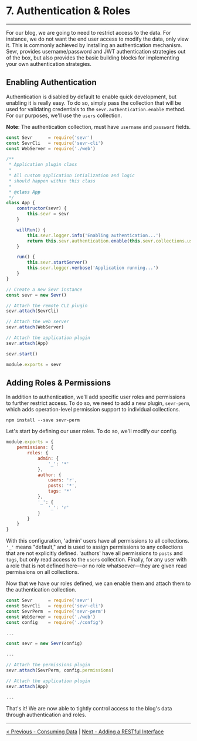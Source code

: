 # 7. Authentication & Roles

---

For our blog, we are going to need to restrict access to the data. For instance,
we do not want the end user access to modify the data, only view it. This is
commonly achieved by installing an authentication mechanism. Sevr, provides
username/password and JWT authentication strategies out of the box, but also
provides the basic building blocks for implementing your own authentication
strategies.


## Enabling Authentication

Authentication is disabled by default to enable quick development, but enabling
it is really easy. To do so, simply pass the collection that will be used for
validating credentials to the `sevr.authentication.enable` method. For our
purposes, we'll use the `users` collection.

**Note**: The authentication collection, must have `username` and `password`
fields.

```javascript
const Sevr      = require('sevr')
const SevrCli   = require('sevr-cli')
const WebServer = require('./web')

/**
 * Application plugin class
 * 
 * All custom application intialization and logic
 * should happen within this class
 * 
 * @class App
 */
class App {
	constructor(sevr) {
		this.sevr = sevr
	}

	willRun() {
		this.sevr.logger.info('Enabling authentication...')
		return this.sevr.authentication.enable(this.sevr.collections.users)
	}

	run() {
		this.sevr.startServer()
		this.sevr.logger.verbose('Application running...')
	}
}

// Create a new Sevr instance
const sevr = new Sevr()

// Attach the remote CLI plugin
sevr.attach(SevrCli)

// Attach the web server
sevr.attach(WebServer)

// Attach the application plugin
sevr.attach(App)

sevr.start()

module.exports = sevr
```

## Adding Roles & Permissions

In addition to authentication, we'll add specific user roles and permissions to
further restrict access. To do so, we need to add a new plugin, `sevr-perm`,
which adds operation-level permission support to individual collections.

```
npm install --save sevr-perm
```

Let's start by defining our user roles. To do so, we'll modify our config.

```javascript
module.exports = {
	permissions: {
		roles: {
			admin: {
				'_': '*'
			},
			author: {
				users: 'r',
				posts: '*',
				tags: '*'
			},
			'_': {
				'_': 'r'
			}
		}
	}
}
```

With this configuration, 'admin' users have all permissions to all collections.
`'_'` means "default," and is used to assign permissions to any collections that
are not explicitly defined. 'authors' have all permissions to `posts` and
`tags`, but only read access to the `users` collection. Finally, for any user
with a role that is not defined here—or no role whatsoever—they are given read
permissions on all collections.

Now that we have our roles defined, we can enable them and attach them to the
authentication collection.

```javascript
const Sevr      = require('sevr')
const SevrCli   = require('sevr-cli')
const SevrPerm  = require('sevr-perm')
const WebServer = require('./web')
const config    = require('./config')

...

const sevr = new Sevr(config)

...

// Attach the permissions plugin
sevr.attach(SevrPerm, config.permissions)

// Attach the application plugin
sevr.attach(App)

...
```

That's it! We are now able to tightly control access to the blog's data through
authentication and roles.

---

[< Previous - Consuming Data](6_consuming_data.md) | [Next - Adding a RESTful Interface](8_sevr_rest.md)
